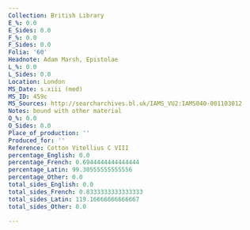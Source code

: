 ```yaml
---
Collection: British Library
E_%: 0.0
E_Sides: 0.0
F_%: 0.0
F_Sides: 0.0
Folia: '60'
Headnote: Adam Marsh, Epistolae
L_%: 0.0
L_Sides: 0.0
Location: London
MS_Date: s.xiii (med)
MS_ID: 459c
MS_Sources: http://searcharchives.bl.uk/IAMS_VU2:IAMS040-001103012
Notes: bound with other material
O_%: 0.0
O_Sides: 0.0
Place_of_production: ''
Produced_for: ''
Reference: Cotton Vitellius C VIII
percentage_English: 0.0
percentage_French: 0.6944444444444444
percentage_Latin: 99.30555555555556
percentage_Other: 0.0
total_sides_English: 0.0
total_sides_French: 0.8333333333333333
total_sides_Latin: 119.16666666666667
total_sides_Other: 0.0

---
```


